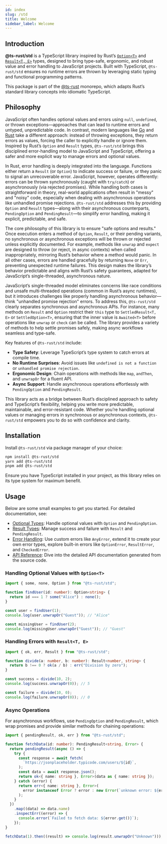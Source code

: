 ```yaml
---
id: index
slug: /std
title: Welcome
sidebar_label: Welcome
---
```


## Introduction

**@ts-rust/std** is a TypeScript library inspired by Rust’s
[`Option<T>`](https://doc.rust-lang.org/std/option/enum.Option.html) and
[`Result<T, E>`](https://doc.rust-lang.org/std/result/enum.Result.html) types,
designed to bring type-safe, ergonomic, and robust value and error handling to
JavaScript projects. Built with TypeScript, `@ts-rust/std` ensures no runtime
errors are thrown by leveraging static typing and functional programming patterns.

This package is part of the [@ts-rust](https://github.com/krawitzzZ/ts-rust)
monorepo, which adapts Rust’s standard library concepts into idiomatic TypeScript.

## Philosophy

JavaScript often handles optional values and errors using `null`, `undefined`,
or thrown exceptions—approaches that can lead to runtime errors and untyped,
unpredictable code. In contrast, modern languages like [Go](https://go.dev/) and
[Rust](https://www.rust-lang.org/) take a different approach: instead of throwing
exceptions, they return errors as values, forcing the caller to explicitly handle
or ignore them. Inspired by Rust’s `Option` and `Result` types, `@ts-rust/std`
brings this disciplined error-handling model to JavaScript and TypeScript,
offering a safer and more explicit way to manage errors and optional values.

In Rust, error handling is deeply integrated into the language. Functions either
return a `Result` (or `Option`) to indicate success or failure, or they panic to
signal an unrecoverable error. JavaScript, however, operates differently: errors
can be thrown synchronously (caught with `try/catch`) or asynchronously (via
rejected promises). While handling both cases is straightforward in theory,
real-world applications often result in "messy" and "noisy" code, especially
when dealing with asynchronous operations like unhandled promise rejections.
`@ts-rust/std` addresses this by providing `Option` and `Result` types—along with
their asynchronous counterparts, `PendingOption` and `PendingResult`—to simplify
error handling, making it explicit, predictable, and safe.

The core philosophy of this library is to ensure "safe options and results."
Once execution enters a method of `Option`, `Result`, or their pending variants,
no synchronous or asynchronous exceptions will be thrown or rejected unless
explicitly documented. For example, methods like `unwrap` and `expect` are
designed to throw (or reject, in async contexts) when called inappropriately,
mirroring Rust’s behavior where a method would panic. In all other cases, errors
are handled gracefully by returning `None` or `Err`, preventing unexpected runtime
failures. This design makes the library’s behavior predictable and aligns with
Rust’s safety guarantees, adapted for JavaScript’s single-threaded, asynchronous
nature.

JavaScript’s single-threaded model eliminates concerns like race conditions and
unsafe multi-threaded operations (common in Rust’s async runtimes), but it
introduces challenges like properly handling asynchronous behavior—think
"unhandled promise rejection" errors. To address this, `@ts-rust/std` clearly
separates synchronous and asynchronous APIs. For instance, many methods on
`Result` and `Option` restrict their `this` type to `SettledResult<T, E>` or
`SettledOption<T>`, ensuring that the inner value is `Awaited<T>` before
operations like `unwrap` or `check` can be called. The library provides a variety
of methods to help settle promises safely, making async workflows seamless and
type-safe.

Key features of `@ts-rust/std` include:

- **Type Safety**: Leverage TypeScript’s type system to catch errors at
  compile time.
- **No Runtime Surprises**: Avoid issues like `undefined is not a function` or
  `unhandled promise rejection`.
- **Ergonomic Design**: Chain operations with methods like `map`, `andThen`,
  and `unwrapOr` for a fluent API.
- **Async Support**: Handle asynchronous operations effortlessly with
  `PendingOption` and `PendingResult`.

This library acts as a bridge between Rust’s disciplined approach to safety and
TypeScript’s flexibility, helping you write more predictable, maintainable, and
error-resistant code. Whether you’re handling optional values or managing errors
in synchronous or asynchronous contexts, `@ts-rust/std` empowers you to do so
with confidence and clarity.

## Installation

Install `@ts-rust/std` via package manager of your choice:

```bash
npm install @ts-rust/std
yarn add @ts-rust/std
pnpm add @ts-rust/std
```

Ensure you have TypeScript installed in your project, as this library relies on its type system for maximum benefit.

## Usage

Below are some small examples to get you started. For detailed documentation, see:

- [Optional Types](/ts-rust/std/optional): Handle optional values with `Option`
and `PendingOption`.
- [Result Types](/ts-rust/std/resultant): Manage success and failure with `Result`
and `PendingResult`.
- [Error Handling](/ts-rust/std/errors): Use custom errors like `AnyError`, extend
it to create your own error types, explore built-in errors like
`OptionError`, `ResultError`, and `CheckedError`.
- [API Reference](/ts-rust/std/api): Dive into the detailed API documentation
generated from the source code.

### Handling Optional Values with `Option<T>`

```typescript
import { some, none, Option } from "@ts-rust/std";

function findUser(id: number): Option<string> {
  return id === 1 ? some("Alice") : none();
}

const user = findUser(1);
console.log(user.unwrapOr("Guest")); // "Alice"

const missingUser = findUser(2);
console.log(missingUser.unwrapOr("Guest")); // "Guest"
```

### Handling Errors with `Result<T, E>`

```typescript
import { ok, err, Result } from "@ts-rust/std";

function divide(a: number, b: number): Result<number, string> {
  return b !== 0 ? ok(a / b) : err("Division by zero");
}

const success = divide(10, 2);
console.log(success.unwrapOr(0)); // 5

const failure = divide(10, 0);
console.log(failure.unwrapOr(0)); // 0
```

### Async Operations

For asynchronous workflows, use `PendingOption` and `PendingResult`,
which wrap promises and provide similar methods for chaining operations:

```typescript
import { pendingResult, ok, err } from "@ts-rust/std";

function fetchData(id: number): PendingResult<string, Error> {
  return pendingResult(async () => {
    try {
      const response = await fetch(
        `https://jsonplaceholder.typicode.com/users/${id}`,
      );
      const data = await response.json();
      return ok<{ name: string }, Error>(data as { name: string });
    } catch (error) {
      return err<{ name: string }, Error>(
        error instanceof Error ? error : new Error(`unknown error: ${error}`),
      );
    }
  })
    .map((data) => data.name)
    .inspectErr((error) => {
      console.error(`Failed to fetch data: ${error.get()}`);
    });
}

fetchData(1).then((result) => console.log(result.unwrapOr("Unknown")));
```

